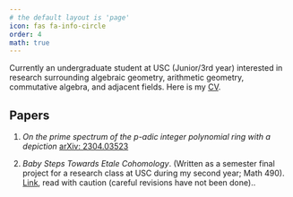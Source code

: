 ```yaml
---
# the default layout is 'page'
icon: fas fa-info-circle
order: 4
math: true
---
```

Currently an undergraduate student at USC (Junior/3rd year) interested in research surrounding algebraic geometry, arithmetic geometry, commutative algebra, and adjacent fields. Here is my <a href="https://notsatos.github.io/files/cv.pdf">CV</a>.


## Papers

1.  *On the prime spectrum of the p-adic integer polynomial ring with a depiction* <a href="https://arxiv.org/abs/2304.03523v2">arXiv: 2304.03523</a>

2. *Baby Steps Towards Etale Cohomology*. (Written as a semester final project for a research class at USC during my second year; Math 490). <a href="https://notsatos.github.io/files/etale.pdf">Link</a>, read with caution (careful revisions have not been done)..